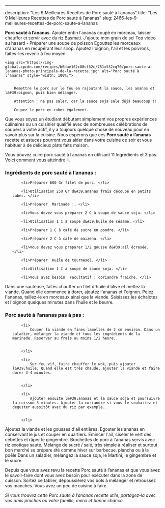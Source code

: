 ---
description: "Les 9 Meilleures Recettes de Porc sauté à l’ananas"
title: "Les 9 Meilleures Recettes de Porc sauté à l’ananas"
slug: 2466-les-9-meilleures-recettes-de-porc-saute-a-lananas

<p>
	<strong>Porc sauté à l’ananas</strong>. 
	Ajouter enfin l&#39;ananas coupé en morceau, laisser chauffer et servir avec du riz Basmati. J&#39;ajoute mon grain de sel Top vidéo au hasard - Préparer une soupe de poisson Egouttez les morceaux d&#39;ananas en récupérant leur sirop. Ajoutez l&#39;oignon, l&#39;ail et les poivrons, faites-les revenir à feu moyen.
</p>
<p>
	
	<img src="https://img-global.cpcdn.com/recipes/b6dae162c88cf62c/751x532cq70/porc-saute-a-lananas-photo-principale-de-la-recette.jpg" alt="Porc sauté à l’ananas" style="width: 100%;">
	
	
		Remettre le porc sur le feu en rajoutant la sauce, les ananas et l&#39;oignon, puis bien mélanger.
	
		Attention : ne pas saler, car la sauce soja sale déjà beaucoup !!
	
		Coupez le porc en cubes également.
	
</p>

Que vous soyez un étudiant débutant simplement vos propres expériences culinaires ou un cuisinier qualifié avec de nombreuses célébrations de soupers à votre actif, il y a toujours quelque chose de nouveau pour en savoir plus sur la cuisine. Nous espérons que ces <strong> Porc sauté à l’ananas </strong> recette et astuces pourront vous aider dans votre cuisine ce soir et vous habituer à de délicieux plats faits maison.

<!--inarticleads1-->

Vous pouvez cuire porc sauté à l’ananas en utilisant 11 Ingrédients et 3 pas. Voici comment vous atteindre il.

<h3>Ingrédients de porc sauté à l’ananas :</h3>

<ol>
	
		<li>Préparer 600 Gr filet de porc. </li>
	
		<li>Utilisation 250 Gr d&#39;ananas frais découpé en petits cubes. </li>
	
		<li>Préparer  Marinade :. </li>
	
		<li>Vous devez vous préparer 2 C à soupe de sauce soja. </li>
	
		<li>Utilisation 1 C à soupe d&#39;huile de sésame. </li>
	
		<li>Préparer 1 C à café de sucre en poudre. </li>
	
		<li>Préparer 2 C à café de maizena. </li>
	
		<li>Vous devez vous préparer 1/2 gousse d&#39;ail écrasée. </li>
	
		<li>Préparer  Huile de tournesol. </li>
	
		<li>Utilisation 1 C à soupe de sauce soja. </li>
	
		<li>Vous avez besoin  Facultatif : coriandre fraiche. </li>
	
</ol>

Dans une sauteuse, faites chauffer un filet d&#39;huile d&#39;olive et mettez la viande. Quand elle commence à dorer, ajoutez l&#39;ananas et l&#39;oignon. Pelez l&#39;ananas, taillez-le en morceaux ainsi que la viande. Saisissez les échalotes et l&#39;oignon quelques minutes dans l&#39;huile et le beurre. 

<!--inarticleads2-->

<h3>Porc sauté à l’ananas pas à pas :</h3>

<ol>
	
		<li>
			Couper la viande en fines lamelles de 2 cm environ. Dans un saladier, mélanger la viande et tous les ingrédients de la marinade. Reserver au frais au moins 1/2 heure..
			
			
		</li>
	
		<li>
			Sur feu vif, faire chauffer le wok, puis ajouter l&#39;huile. Quand elle est très chaude, ajouter la viande et faire dorer 3-4 minutes.
			
			
		</li>
	
		<li>
			Ajouter ensuite l&#39;ananas et la sauce soja et poursuivre la cuisson 3 minutes. Ajouter la coriandre si vous le souhaitez et deguster aussitôt avec du riz par exemple..
			
			
		</li>
	
</ol>

Ajoutez la viande et les gousses d&#39;ail entières. Egouter les ananas en conservant le jus et couper en quartiers. Emincer l&#39;ail, ciseler le vert des cebettes et râper le gingembre. Brochettes de porc à l&#39;ananas servis avec riz exotique sauté. Mélange de sucré / salé, très simple à réaliser et surtout bon marché se prépare été comme hiver sur barbecue, plancha ou à la poêle Dans un saladier, mélangez la sauce soja, le Martini, le gingembre et le sucre. 

<!--inarticleads1-->

<p>
Depuis que vous avez revu la recette Porc sauté à l’ananas et que vous avez le savoir-faire dont vous avez besoin pour exécuter dans la zone de cuisson. Sortez ce tablier, dépoussiérez vos bols à mélanger et retroussez vos manches. Vous avez un peu de cuisine à faire.
</p>

<p>
<i>Si vous trouvez cette Porc sauté à l’ananas recette utile, partagez-la avec vos amis proches ou votre famille, merci et bonne chance.</i>
</p>

